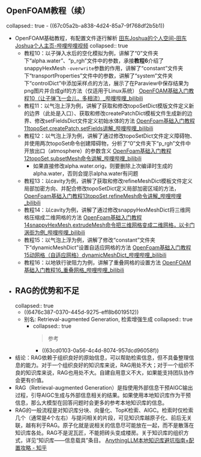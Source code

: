 ## OpenFOAM教程（续）
collapsed:: true
	- ((67c05a2b-a838-4d24-85a7-9f768df2b5b1))
- OpenFOAM基础教程，有配置文件逐行解析 [田东Joshua的个人空间-田东Joshua个人主页-哔哩哔哩视频](https://space.bilibili.com/521006443/lists/2927928?type=series)
  collapsed:: true
	- 教程10：以子弹入水后的空化模拟为例，讲解了“0”文件夹下“alpha.water”、“p_rgh”文件中的参数，承接**教程6**介绍了snappyHexMesh `-overwrite`参数的作用，讲解了“constant”文件夹下“transportProperties”文件中的参数，讲解了“system”文件夹下“controlDict”中添加采样点的方法，展示了在Paraview中保存结果为png图片并合成gif的方法（仅适用于Linux系统） [OpenFOAM基础入门教程10（让子弹飞一会儿，多相流）_哔哩哔哩_bilibili](https://www.bilibili.com/video/BV1UM411a717/?spm_id_from=333.788.recommend_more_video.-1)
	- 教程11：以气泡上浮为例，讲解了获取和修改topoSetDict模版文件定义新的边界（此处是入口）、获取和修改createPatchDict模板文件生成新的边界、修改setFieldsDict文件定义初始水体的方法 [OpenFoam基础入门教程11topoSet,createPatch,setFields讲解_哔哩哔哩_bilibili](https://www.bilibili.com/video/BV1Z84y1L7uw/?spm_id_from=333.788.recommend_more_video.1)
	- 教程12：以气泡上浮为例，讲解了通过修改topoSetDict文件定义障碍物、并使用两次topoSet命令创建障碍物，分析了“0”文件夹下“p_rgh”文件中开放出口（atmosphere）的参数含义 [OpenFoam基础入门教程12topoSet,subsetMesh命令讲解_哔哩哔哩_bilibili](https://www.bilibili.com/video/BV1724y1B7Ti/?spm_id_from=333.788.recommend_more_video.0)
		- 如果直接修改alpha.water.orig，则要删除上次编译时生成的alpha.water，否则会提示alpha.water有问题
	- 教程13：以cavity为例，讲解了获取和修改refineMeshDict模板文件定义局部加密方向、并配合修改topoSetDict定义局部加密区域的方法，[OpenFoam基础入门教程13topoSet,refineMesh命令讲解_哔哩哔哩_bilibili](https://www.bilibili.com/video/BV1b24y1n7ZD?spm_id_from=333.788.player.player_end_recommend)
	- 教程14：以cavity为例，讲解了通过修改snappyHexMeshDict将三维网格压缩成二维网格的方法 [OpenFoam基础入门教程14snappyHexMesh,extrudeMesh命令把三维网格变成二维网格，以卡门涡街为例_哔哩哔哩_bilibili](https://www.bilibili.com/video/BV1gj411u7WL/?spm_id_from=333.788.recommend_more_video.11)
	- 教程15：以气泡上浮为例，讲解了修改“constant”文件夹下“dynamicMeshDict”设置自适应网格的方法 [OpenFoam基础入门教程15动网格（自适应网格）dynamicMeshDict_哔哩哔哩_bilibili](https://www.bilibili.com/video/BV1724y1E7Cy/?spm_id_from=333.788.recommend_more_video.12)
	- 教程16：以地铁行驶阻力为例，讲解了重叠网格的设置方法 [OpenFOAM基础入门教程16_重叠网格_哔哩哔哩_bilibili](https://www.bilibili.com/video/BV1Yu4y1c7Bz/?spm_id_from=333.788.recommend_more_video.1)
- ## RAG的优势和不足
  collapsed:: true
	- ((6476c387-0370-445d-9275-eff8b6019512))
	- 别名: Retrieval-augmented Generation, 检索增强生成
	  collapsed:: true
		- collapsed:: true
		  >参考
			- ((63cd0103-0a56-4c4d-8074-957dcd96058f))
- 结论：RAG依赖于组织良好的原始信息，可以帮助检索信息，但不具备整理信息的能力。对于一个组织良好的知识库来说，RAG用处不大；对于一个组织不良的知识库来说，RAG也用处不大。自建自用意义不大，如果能支持团队协作会更有价值。
- RAG（Retrieval-augmented Generation）是指使用外部信息干预AIGC输出过程，引导AIGC生成与外部信息相关的结果。如果使用本地知识库作为干预信息，那么大模型在回答问题时会更多的参考本地知识库的信息。
- RAG的一般流程是对知识库分块、向量化、TopK检索、AIGC。检索时仅检索几个（通常是4个左右）与提问相关的片段，可见知识库越原子化、前后无关联，越有利于RAG。原子化就是说相关的信息尽可能放在一起，而不是散落在知识库各处。RAG不是泥瓦匠，不能把砖头变成楼房。关于知识库的组织方式，详见“知识库——信息载具”条目。 [AnythingLLM本地知识库避坑指南+配置攻略 - 知乎](https://zhuanlan.zhihu.com/p/21427971294)